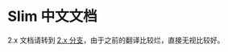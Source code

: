 # Slim 中文文档

2.x 文档请转到 [2.x 分支](https://github.com/zither/slim-chinese-documentation/tree/2.x)，由于之前的翻译比较烂，直接无视比较好。
